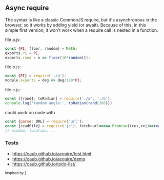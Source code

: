 ## Async require

The syntax is like a classic CommonJS require, but it's asynchronous in the browser, so it works by adding yield (or await). Because of this, in this simple first version, it won't work when a require call is nested in a function.

file a.js:
```js
const {PI, floor, random} = Math;
exports.PI = PI;
exports.rand = n => floor(10*random());
```
file b.js:
```js
const {PI} = require('./a');
module.exports = deg => deg/180*PI;
```
file c.js:
```js
const [{rand}, toRadian] = require('./a', './b');
console.log('random angle:', toRadian(rand(360)))
```

could work on node with 
```js
const {parse: URL} = require('url');
const {readFile} = require('js'), fetch=url=>new Promise((res,rej)=>readFile(url, (err,data)=>err?rej(err):res({ text(){ return data }})));
// window, location, ..
```


### Tests
- https://caub.github.io/acquire/test.html
- https://caub.github.io/acquire/demo
- https://caub.github.io/todo-list/


<sub>inspired by [1](https://gist.github.com/caub/cf82c451120373dc1568#file-main-js)</sub>